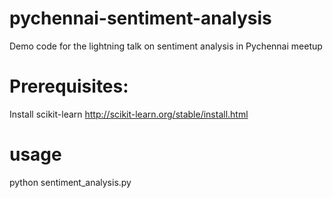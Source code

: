 pychennai-sentiment-analysis
============================

Demo code for the lightning talk on sentiment analysis in Pychennai meetup

Prerequisites:
=============
Install scikit-learn
http://scikit-learn.org/stable/install.html

usage
====
python sentiment_analysis.py
